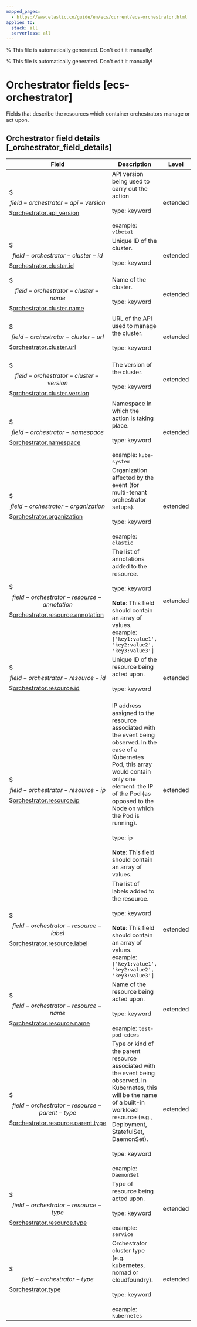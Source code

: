 ```yaml
---
mapped_pages:
  - https://www.elastic.co/guide/en/ecs/current/ecs-orchestrator.html
applies_to:
  stack: all
  serverless: all
---
```

% This file is automatically generated. Don't edit it manually!

% This file is automatically generated. Don't edit it manually!

# Orchestrator fields [ecs-orchestrator]

Fields that describe the resources which container orchestrators manage or act upon.

## Orchestrator field details [_orchestrator_field_details]

| Field | Description | Level |
| --- | --- | --- |
| $$$field-orchestrator-api-version$$$[orchestrator.api_version](#field-orchestrator-api-version) |API version being used to carry out the action<br><br>type: keyword<br><br>example: `v1beta1`<br>| extended |
| $$$field-orchestrator-cluster-id$$$[orchestrator.cluster.id](#field-orchestrator-cluster-id) |Unique ID of the cluster.<br><br>type: keyword<br><br>| extended |
| $$$field-orchestrator-cluster-name$$$[orchestrator.cluster.name](#field-orchestrator-cluster-name) |Name of the cluster.<br><br>type: keyword<br><br>| extended |
| $$$field-orchestrator-cluster-url$$$[orchestrator.cluster.url](#field-orchestrator-cluster-url) |URL of the API used to manage the cluster.<br><br>type: keyword<br><br>| extended |
| $$$field-orchestrator-cluster-version$$$[orchestrator.cluster.version](#field-orchestrator-cluster-version) |The version of the cluster.<br><br>type: keyword<br><br>| extended |
| $$$field-orchestrator-namespace$$$[orchestrator.namespace](#field-orchestrator-namespace) |Namespace in which the action is taking place.<br><br>type: keyword<br><br>example: `kube-system`<br>| extended |
| $$$field-orchestrator-organization$$$[orchestrator.organization](#field-orchestrator-organization) |Organization affected by the event (for multi-tenant orchestrator setups).<br><br>type: keyword<br><br>example: `elastic`<br>| extended |
| $$$field-orchestrator-resource-annotation$$$[orchestrator.resource.annotation](#field-orchestrator-resource-annotation) |The list of annotations added to the resource.<br><br>type: keyword<br><br>**Note**: This field should contain an array of values.<br>example: `['key1:value1', 'key2:value2', 'key3:value3']`<br>| extended |
| $$$field-orchestrator-resource-id$$$[orchestrator.resource.id](#field-orchestrator-resource-id) |Unique ID of the resource being acted upon.<br><br>type: keyword<br><br>| extended |
| $$$field-orchestrator-resource-ip$$$[orchestrator.resource.ip](#field-orchestrator-resource-ip) |IP address assigned to the resource associated with the event being observed. In the case of a Kubernetes Pod, this array would contain only one element: the IP of the Pod (as opposed to the Node on which the Pod is running).<br><br>type: ip<br><br>**Note**: This field should contain an array of values.<br>| extended |
| $$$field-orchestrator-resource-label$$$[orchestrator.resource.label](#field-orchestrator-resource-label) |The list of labels added to the resource.<br><br>type: keyword<br><br>**Note**: This field should contain an array of values.<br>example: `['key1:value1', 'key2:value2', 'key3:value3']`<br>| extended |
| $$$field-orchestrator-resource-name$$$[orchestrator.resource.name](#field-orchestrator-resource-name) |Name of the resource being acted upon.<br><br>type: keyword<br><br>example: `test-pod-cdcws`<br>| extended |
| $$$field-orchestrator-resource-parent-type$$$[orchestrator.resource.parent.type](#field-orchestrator-resource-parent-type) |Type or kind of the parent resource associated with the event being observed. In Kubernetes, this will be the name of a built-in workload resource (e.g., Deployment, StatefulSet, DaemonSet).<br><br>type: keyword<br><br>example: `DaemonSet`<br>| extended |
| $$$field-orchestrator-resource-type$$$[orchestrator.resource.type](#field-orchestrator-resource-type) |Type of resource being acted upon.<br><br>type: keyword<br><br>example: `service`<br>| extended |
| $$$field-orchestrator-type$$$[orchestrator.type](#field-orchestrator-type) |Orchestrator cluster type (e.g. kubernetes, nomad or cloudfoundry).<br><br>type: keyword<br><br>example: `kubernetes`<br>| extended |


